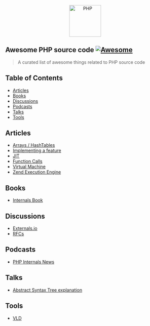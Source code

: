 <p align="center">
    <img title="PHP" height="100" src="https://raw.githubusercontent.com/nunomaduro/awesome-php-src/main/logo.png" />
</p>

## Awesome PHP source code [![Awesome](https://rawcdn.githack.com/sindresorhus/awesome/d7305f38d29fed78fa85652e3a63e154dd8e8829/media/badge.svg)](https://github.com/sindresorhus/awesome)

> A curated list of awesome things related to PHP source code

## Table of Contents

- [Articles](#articles)
- [Books](#books)
- [Discussions](#discussions)
- [Podcasts](#podcasts)
- [Talks](#talks)
- [Tools](#tools)

## Articles
* [Arrays / HashTables](http://blog.jpauli.tech/2016-04-08-hashtables-html/)
* [Implementing a feature](https://phpinternals.net/articles/implementing_a_range_operator_into_php)
* [JIT](https://thephp.website/en/issue/php-8-jit/)
* [Function Calls](http://blog.jpauli.tech/2015-01-22-on-php-funct/)
* [Virtual Machine](https://nikic.github.io/2017/04/14/PHP-7-Virtual-machine.html)
* [Zend Execution Engine](http://blog.jpauli.tech/2015-02-05-zend-vm-executor-html/)

## Books
* [Internals Book](http://www.phpinternalsbook.com/index.html)

## Discussions
* [Externals.io](https://externals.io)
* [RFCs](https://wiki.php.net/rfc)

## Podcasts
* [PHP Internals News](https://phpinternals.news)

## Talks
* [Abstract Syntax Tree explanation](https://www.youtube.com/watch?v=AEfkYUjEuSs)

## Tools
* [VLD](https://github.com/derickr/vld)
